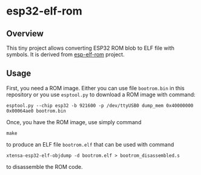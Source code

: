 # esp32-elf-rom

## Overview

This tiny project allows converting ESP32 ROM blob to ELF file with symbols. It is derived from [esp-elf-rom](https://github.com/jcmvbkbc/esp-elf-rom.git) project.

## Usage

First, you need a ROM image. Either you can use file ```bootrom.bin``` in this repository or you use ```esptool.py``` to download a ROM image with command:

```
esptool.py --chip esp32 -b 921600 -p /dev/ttyUSB0 dump_mem 0x40000000 0x00064ae0 bootrom.bin

```

Once, you have the ROM image, use simply command

```
make
```

to produce an ELF file ```bootrom.elf``` that can be used with command

```
xtensa-esp32-elf-objdump -d bootrom.elf > bootrom_disassembled.s
```

to disassemble the ROM code.
